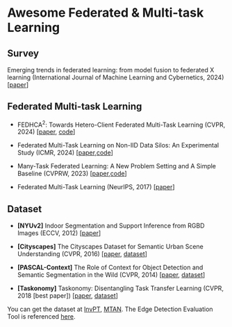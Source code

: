 # Awesome Federated & Multi-task Learning

## Survey
Emerging trends in federated learning: from model fusion to federated X learning (International Journal of Machine Learning and Cybernetics, 2024) [[paper](https://arxiv.org/pdf/2102.12920)]


## Federated Multi-task Learning
* FEDHCA<sup>2</sup>: Towards Hetero-Client Federated Multi-Task Learning (CVPR, 2024) [[paper](file:///tmp/MicrosoftEdgeDownloads/f35ec6d5-566b-4122-9032-4b40571b3636/Lu_FedHCA2_Towards_Hetero-Client_Federated_Multi-Task_Learning_CVPR_2024_paper.pdf), [code](https://github.com/innovator-zero/FedHCA2)]

* Federated Multi-Task Learning on Non-IID Data Silos: An Experimental Study (ICMR, 2024) [[paper](https://arxiv.org/pdf/2402.12876),[code](https://github.com/youngfish42/FMTL-Benchmark)]
* Many-Task Federated Learning: A New Problem Setting and A Simple Baseline (CVPRW, 2023) [[paper](https://openaccess.thecvf.com/content/CVPR2023W/FedVision/papers/Cai_Many-Task_Federated_Learning_A_New_Problem_Setting_and_a_Simple_CVPRW_2023_paper.pdf),[code](https://github.com/VITA-Group/MaT-FL?tab=readme-ov-file)]

* Federated Multi-Task Learning (NeurIPS, 2017) [[paper](https://arxiv.org/pdf/1705.10467)]


## Dataset
* **[NYUv2]** Indoor Segmentation and Support Inference from RGBD Images (ECCV, 2012) [[paper](https://cs.nyu.edu/~silberman/papers/indoor_seg_support.pdf)]

* **[Cityscapes]** The Cityscapes Dataset for Semantic Urban Scene Understanding (CVPR, 2016) [[paper](https://ieeexplore.ieee.org/stamp/stamp.jsp?tp=&arnumber=7780719), [dataset](https://www.cityscapes-dataset.com/)]

* **[PASCAL-Context]** The Role of Context for Object Detection and Semantic Segmentation in the Wild (CVPR, 2014) [[paper](https://cs.stanford.edu/~roozbeh/pascal-context/mottaghi_et_al_cvpr14.pdf), [dataset](https://cs.stanford.edu/~roozbeh/pascal-context/)]

* **[Taskonomy]** Taskonomy: Disentangling Task Transfer Learning (CVPR, 2018 [best paper]) [[paper](https://openaccess.thecvf.com/content_cvpr_2018/papers/Zamir_Taskonomy_Disentangling_Task_CVPR_2018_paper.pdf), [dataset](http://taskonomy.stanford.edu/)]

You can get the dataset at [InvPT](https://github.com/prismformore/Multi-Task-Transformer/tree/main/InvPT), [MTAN](https://github.com/lorenmt/mtan). The Edge Detection Evaluation Tool is referenced [here](https://github.com/prismformore/Boundary-Detection-Evaluation-Tools).
